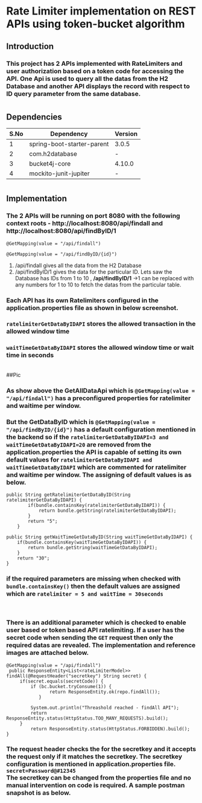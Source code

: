 # **Rate Limiter implementation on REST APIs using token-bucket algorithm**

## **Introduction**
### This project has 2 APIs implemented with RateLimiters and  user authorization based on a token code for accessing the API. One Api is used to query all the datas from the H2 Database and another API displays the record with respect to ID query parameter from the same database.
#

## **Dependencies**
|S.No|Dependency|Version|
----|-----|-------|
|1|spring-boot-starter-parent|3.0.5|
|2|com.h2database|-|
|3|bucket4j-core|4.10.0|
|4|mockito-junit-jupiter|-|
#

## **Implementation**
### The 2 APIs will be running on port 8080 with the following context roots - http://localhost:8080/api/findall and http://localhost:8080/api/findByID/1

`@GetMapping(value = "/api/findall")`

`@GetMapping(value = "/api/findByID/{id}")`

1. /api/findall gives all the data from the H2 Database
2. /api/findByID/1 gives the data for the particular ID. Lets saw the Database has IDs from 1 to 10 , **/api/findByID/1** ->1 can be replaced with any numbers for 1 to 10 to fetch the datas from the particular table.

### Each API has its own Ratelimiters configured in the application.properties file as shown in below screenshot.
### `ratelimiterGetDataByIDAPI` stores the allowed transaction in the allowed window time <br>
### `waitTimeGetDataByIDAPI` stores the allowed window time or wait time in **seconds**
<br>
##Pic 

### As show above the GetAllDataApi which is `@GetMapping(value = "/api/findall")` has a preconfigured properties for ratelimiter and waitime per window.

### But the GetDataByID which is `@GetMapping(value = "/api/findByID/{id}")` has a default configuration mentioned in the backend so if the  `ratelimiterGetDataByIDAPI=3 and waitTimeGetDataByIDAPI=20` are removed from the application.properties the API is capable of setting its own default values for `ratelimiterGetDataByIDAPI and waitTimeGetDataByIDAPI` which are commented  for ratelimiter and waitime per window. The assigning of default values is as below.

    public String getRatelimiterGetDataByID(String ratelimiterGetDataByIDAPI) {
            if(bundle.containsKey(ratelimiterGetDataByIDAPI)) {
                return bundle.getString(ratelimiterGetDataByIDAPI);
            }
            return "5";
        }

	public String getWaitTimeGetDataByID(String waitTimeGetDataByIDAPI) {
		if(bundle.containsKey(waitTimeGetDataByIDAPI)) {
			return bundle.getString(waitTimeGetDataByIDAPI);
		}
		return "30";
	}

### if the required parameters are missing when checked with `bundle.containsKey()` then the default values are assigned which are `ratelimiter = 5 and waitTime = 30seconds`
<br>

### There is an additional parameter which is checked to enable user based or token based API ratelimiting. If a user has the secret code when sending the `GET` request then only the required datas are revealed. The implementation and reference images are attached below.

    @GetMapping(value = "/api/findall")
	 public ResponseEntity<List<rateLimiterModel>> findAll(@RequestHeader("secretkey") String secret) { 
		 if(secret.equals(secretCode)) {
			 if (bc.bucket.tryConsume(1)) {
			        return ResponseEntity.ok(repo.findAll());
			    }
			 
			 System.out.println("Threashold reached - findAll API");
			 return ResponseEntity.status(HttpStatus.TOO_MANY_REQUESTS).build();
		 }
			 return ResponseEntity.status(HttpStatus.FORBIDDEN).build();
    }

### The request header checks the for the secretkey and it accepts the request only if it matches the secretkey. The secretkey configuration is mentioned in application.properties file.<br> `secret=Password@#12345`<br>The secretkey can be changed from the properties file and no manual intervention on code is required. A sample postman snapshot is as below.